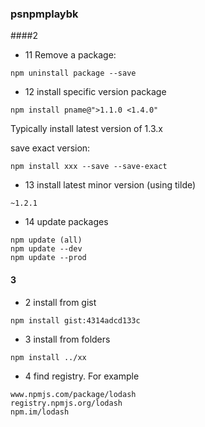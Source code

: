 ### psnpmplaybk
####2
- 11
Remove a package:
```
npm uninstall package --save
```
- 12 
install specific version package
```
npm install pname@">1.1.0 <1.4.0" 
```
Typically install latest version of 1.3.x

save exact version:
```
npm install xxx --save --save-exact
```
- 13
install latest minor version (using tilde)
``` 
~1.2.1
```
- 14
update packages
```
npm update (all)
npm update --dev
npm update --prod
```

#### 3
- 2
install from gist
```
npm install gist:4314adcd133c
```
- 3
install from folders
```
npm install ../xx
```
- 4
find registry. For example
```
www.npmjs.com/package/lodash
registry.npmjs.org/lodash
npm.im/lodash
```


